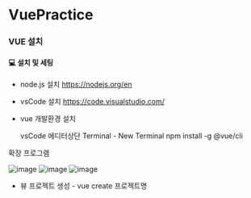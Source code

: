 # VuePractice
### VUE 설치
#### 💻 설치 및 세팅

* node.js 설치 https://nodejs.org/en

* vsCode 설치 https://code.visualstudio.com/

* vue 개발환경 설치
  
   vsCode 에디터상단 
Terminal - New Terminal
npm install -g @vue/cli

확장 프로그램

![image](https://github.com/user-attachments/assets/885fc0d9-66c5-4d57-9730-ecb2709e38bc)
![image](https://github.com/user-attachments/assets/afa8a7c1-7089-4324-a66e-dc0f2ce7bb95)
![image](https://github.com/user-attachments/assets/2c28f7c8-70e2-46aa-b6b1-c377467d17a9)

* 뷰 프로젝트 생성 - vue create 프로젝트명

